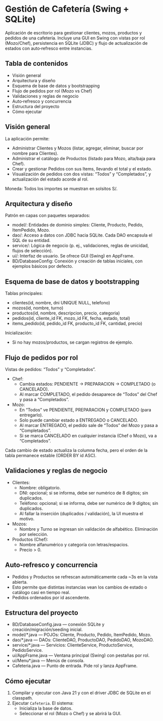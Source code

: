 # Gestión de Cafetería (Swing + SQLite)

Aplicación de escritorio para gestionar clientes, mozos, productos y pedidos de una cafetería. Incluye una GUI en Swing con vistas por rol (Mozo/Chef), persistencia en SQLite (JDBC) y flujo de actualización de estados con auto‐refresco entre instancias.

## Tabla de contenidos
- Visión general
- Arquitectura y diseño
- Esquema de base de datos y bootstrapping
- Flujo de pedidos por rol (Mozo vs Chef)
- Validaciones y reglas de negocio
- Auto‐refresco y concurrencia
- Estructura del proyecto
- Cómo ejecutar

## Visión general

La aplicación permite:
- Administrar Clientes y Mozos (listar, agregar, eliminar, buscar por nombre para Clientes).
- Administrar el catálogo de Productos (listado para Mozo, alta/baja para Chef).
- Crear y gestionar Pedidos con sus Items, llevando el total y el estado.
- Visualización de pedidos con dos vistas: “Todos” y “Completados”, y actualización del estado acorde al rol.

Moneda: Todos los importes se muestran en solsitos S/.

## Arquitectura y diseño

Patrón en capas con paquetes separados:
- model/: Entidades de dominio simples: Cliente, Producto, Pedido, ItemPedido, Mozo.
- dao/: Acceso a datos con JDBC hacia SQLite. Cada DAO encapsula el SQL de su entidad.
- service/: Lógica de negocio (p. ej., validaciones, reglas de unicidad, flujos de selección).
- ui/: Interfaz de usuario. Se ofrece GUI (Swing) en AppFrame.
- BD/DatabaseConfig: Conexión y creación de tablas iniciales, con ejemplos básicos por defecto.


## Esquema de base de datos y bootstrapping

Tablas principales:
- clientes(id, nombre, dni UNIQUE NULL, telefono)
- mozos(id, nombre, turno)
- productos(id, nombre, descripcion, precio, categoria)
- pedidos(id, cliente_id FK, mozo_id FK, fecha, estado, total)
- items_pedido(id, pedido_id FK, producto_id FK, cantidad, precio)

Inicialización:
- Si no hay mozos/productos, se cargan registros de ejemplo.

## Flujo de pedidos por rol

Vistas de pedidos: “Todos” y “Completados”.

- Chef:
  - Cambia estados: PENDIENTE → PREPARACION → COMPLETADO (o CANCELADO).
  - Al marcar COMPLETADO, el pedido desaparece de “Todos” del Chef y pasa a “Completados”.
- Mozo:
  - En “Todos” ve PENDIENTE, PREPARACION y COMPLETADO (para entregarlo).
  - Solo puede cambiar estado a ENTREGADO o CANCELADO.
  - Al marcar ENTREGADO, el pedido sale de “Todos” del Mozo y pasa a “Completados”.
  - Si se marca CANCELADO en cualquier instancia (Chef o Mozo), va a “Completados”.

Cada cambio de estado actualiza la columna fecha, pero el orden de la tabla permanece estable (ORDER BY id ASC).

## Validaciones y reglas de negocio

- Clientes:
  - Nombre: obligatorio.
  - DNI: opcional; si se informa, debe ser numérico de 8 dígitos; sin duplicados.
  - Teléfono: opcional; si se informa, debe ser numérico de 9 dígitos; sin duplicados.
  - Al fallar la inserción (duplicados / validación), la UI muestra el motivo.
- Mozos:
  - Nombre y Turno se ingresan sin validación de alfabético. Eliminación por selección.
- Productos (Chef):
  - Nombre alfanumérico y categoría con letras/espacios.
  - Precio > 0.

## Auto‐refresco y concurrencia

- Pedidos y Productos se refrescan automáticamente cada ~3s en la vista abierta.
- Esto permite que distintas instancias vean los cambios de estado o catálogo casi en tiempo real.
- Pedidos ordenados por id ascendente.

## Estructura del proyecto

- BD/DatabaseConfig.java — conexión SQLite y creación/migración/seeding inicial.
- model/*.java — POJOs: Cliente, Producto, Pedido, ItemPedido, Mozo.
- dao/*.java — DAOs: ClienteDAO, ProductoDAO, PedidoDAO, MozoDAO.
- service/*.java — Servicios: ClienteService, ProductoService, PedidoService.
- ui/AppFrame.java — Ventana principal (Swing) con pestañas por rol.
- ui/Menu*.java — Menús de consola.
- Cafeteria.java — Punto de entrada. Pide rol y lanza AppFrame.

## Cómo ejecutar

1) Compilar y ejecutar con Java 21 y con el driver JDBC de SQLite en el classpath.
2) Ejecutar `Cafeteria`. El sistema:
   - Inicializa la base de datos.
   - Seleccionar el rol (Mozo o Chef) y se abrirá la GUI.